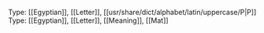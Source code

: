 Type: [[Egyptian]], [[Letter]], [[usr/share/dict/alphabet/latin/uppercase/P|P]]
Type: [[Egyptian]], [[Letter]], [[Meaning]], [[Mat]]